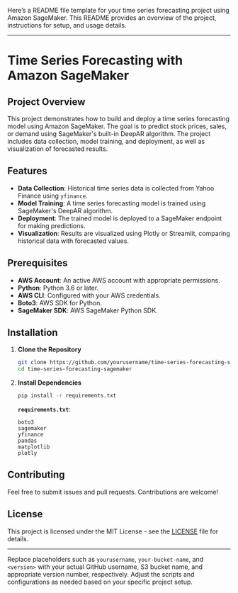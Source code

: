 Here’s a README file template for your time series forecasting project using Amazon SageMaker. This README provides an overview of the project, instructions for setup, and usage details.

---

# Time Series Forecasting with Amazon SageMaker

## Project Overview

This project demonstrates how to build and deploy a time series forecasting model using Amazon SageMaker. The goal is to predict stock prices, sales, or demand using SageMaker's built-in DeepAR algorithm. The project includes data collection, model training, and deployment, as well as visualization of forecasted results.

## Features

- **Data Collection**: Historical time series data is collected from Yahoo Finance using `yfinance`.
- **Model Training**: A time series forecasting model is trained using SageMaker's DeepAR algorithm.
- **Deployment**: The trained model is deployed to a SageMaker endpoint for making predictions.
- **Visualization**: Results are visualized using Plotly or Streamlit, comparing historical data with forecasted values.

## Prerequisites

- **AWS Account**: An active AWS account with appropriate permissions.
- **Python**: Python 3.6 or later.
- **AWS CLI**: Configured with your AWS credentials.
- **Boto3**: AWS SDK for Python.
- **SageMaker SDK**: AWS SageMaker Python SDK.

## Installation

1. **Clone the Repository**

   ```bash
   git clone https://github.com/yourusername/time-series-forecasting-sagemaker.git
   cd time-series-forecasting-sagemaker
   ```

2. **Install Dependencies**

   ```bash
   pip install -r requirements.txt
   ```

   **`requirements.txt`**:

   ```plaintext
   boto3
   sagemaker
   yfinance
   pandas
   matplotlib
   plotly
   ```

## Contributing

Feel free to submit issues and pull requests. Contributions are welcome!

## License

This project is licensed under the MIT License - see the [LICENSE](LICENSE) file for details.

---

Replace placeholders such as `yourusername`, `your-bucket-name`, and `<version>` with your actual GitHub username, S3 bucket name, and appropriate version number, respectively. Adjust the scripts and configurations as needed based on your specific project setup.
